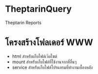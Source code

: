 # TheptarinQuery
Theptarin Reports
# โครงสร้างโฟลเดอร์ WWW
- html สำหรับเก็บไฟล์เว๊บไซต์
- mount สำหรับเก็บไฟล์ที่ใช้งานจากที่อื่นๆ
- service สำหรับเก็บไฟล์โปรแกรมที่ทำงานเบื้องหลัง
